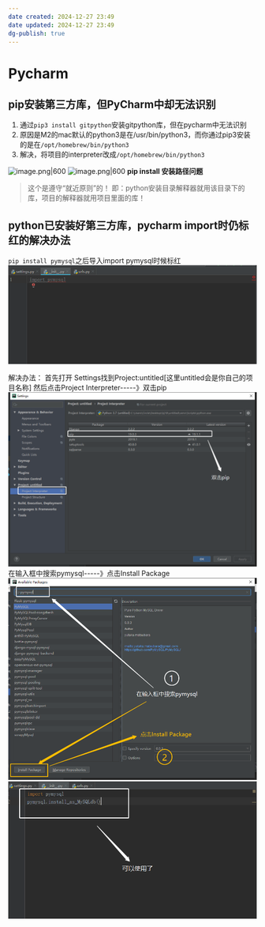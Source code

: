 ```yaml
---
date created: 2024-12-27 23:49
date updated: 2024-12-27 23:49
dg-publish: true
---
```

 
# Pycharm

## pip安装第三方库，但PyCharm中却无法识别

1. 通过`pip3 install gitpython`安装gitpython库，但在pycharm中无法识别
2. 原因是M2的mac默认的python3是在/usr/bin/python3，而你通过pip3安装的是在`/opt/homebrew/bin/python3`
3. 解决，将项目的interpreter改成`/opt/homebrew/bin/python3`

![image.png|600](https://cdn.nlark.com/yuque/0/2023/png/694278/1690963306337-65f28b26-acc1-4f1e-9a3d-0db2f9dd1739.png#averageHue=%233d4046&clientId=uf29fe18b-43e7-4&from=paste&height=302&id=uf07e041b&originHeight=1418&originWidth=1952&originalType=binary&ratio=2&rotation=0&showTitle=false&size=443800&status=done&style=none&taskId=u5c8cb531-1b79-49da-bd53-fb4403a2034&title=&width=416)
![image.png|600](https://cdn.nlark.com/yuque/0/2023/png/694278/1699532089911-d6709fb6-f3ad-4587-98eb-0703abf468f6.png#averageHue=%232c2e32&clientId=u08894e32-163d-4&from=paste&height=713&id=u71e0d19c&originHeight=1426&originWidth=1970&originalType=binary&ratio=2&rotation=0&showTitle=false&size=439931&status=done&style=none&taskId=u8c0fd1b2-d614-40a7-be34-b61da677338&title=&width=985)
**pip install 安装路径问题**

> 这个是遵守“就近原则”的！
> 即：python安装目录解释器就用该目录下的库，项目的解释器就用项目里面的库！

## python已安装好第三方库，pycharm import时仍标红的解决办法

`pip install pymysql`之后导入import pymysql时候标红
![image.png|500](https://raw.githubusercontent.com/hacket/ObsidianOSS/master/obsidian/20240229210638.png)

解决办法：
首先打开 Settings找到Project:untitled[这里untitled会是你自己的项目名称]
然后点击Project Interpreter-----》双击pip
![image.png|500](https://raw.githubusercontent.com/hacket/ObsidianOSS/master/obsidian/20240229210734.png)
在输入框中搜索pymysql-----》点击Install Package
![image.png|500 ](https://raw.githubusercontent.com/hacket/ObsidianOSS/master/obsidian/20240229210747.png)
![image.png|500](https://raw.githubusercontent.com/hacket/ObsidianOSS/master/obsidian/20240229210754.png)
